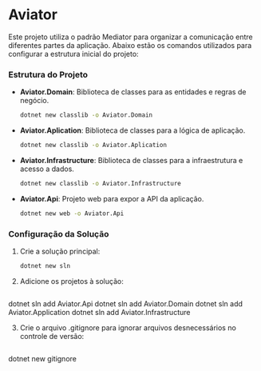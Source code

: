 # Aviator

Este projeto utiliza o padrão Mediator para organizar a comunicação entre diferentes partes da aplicação. Abaixo estão os comandos utilizados para configurar a estrutura inicial do projeto:

### Estrutura do Projeto

- **Aviator.Domain**: Biblioteca de classes para as entidades e regras de negócio.
  ```bash
  dotnet new classlib -o Aviator.Domain
  ```
- **Aviator.Aplication**: Biblioteca de classes para a lógica de aplicação.
  ```bash
  dotnet new classlib -o Aviator.Aplication
  ```
- **Aviator.Infrastructure**: Biblioteca de classes para a infraestrutura e acesso a dados.
  ```bash
  dotnet new classlib -o Aviator.Infrastructure
  ```
- **Aviator.Api**: Projeto web para expor a API da aplicação.
  ```bash
  dotnet new web -o Aviator.Api
  ```


### Configuração da Solução

1. Crie a solução principal:
   ```bash
   dotnet new sln

2. Adicione os projetos à solução:
   ```bash 
dotnet sln add Aviator.Api
dotnet sln add Aviator.Domain
dotnet sln add Aviator.Application
dotnet sln add Aviator.Infrastructure

3. Crie o arquivo .gitignore para ignorar arquivos desnecessários no controle de versão:
   ```bash
dotnet new gitignore